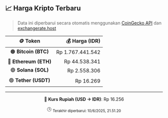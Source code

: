 

<!-- HARGA_KRIPTO -->
## 📈 Harga Kripto Terbaru

> Data ini diperbarui secara otomatis menggunakan [CoinGecko API](https://www.coingecko.com/) dan [exchangerate.host](https://exchangerate.host/)

<div align="center">

| 🪙 Token | 💰 Harga (IDR) |
|:------:|---------------:|
| 🟠 **Bitcoin (BTC)**   | Rp 1.767.441.542 |
| 🔵 **Ethereum (ETH)**  | Rp 44.538.341 |
| 🟣 **Solana (SOL)**    | Rp 2.558.306 |
| 🟢 **Tether (USDT)**   | Rp 16.269 |

---

💱 **Kurs Rupiah (USD → IDR)**: Rp 16.256

🕒 <sub>Terakhir diperbarui: 10/6/2025, 21.51.20</sub>

</div>
<!-- /HARGA_KRIPTO -->